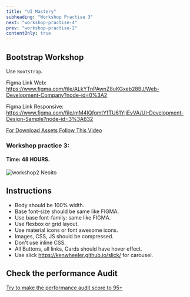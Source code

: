 ```yaml
---
title: "UI Mastery"
subheading: "Workshop Practise 3"
next: "workshop-practise-4"
prev: "workshop-practise-2"
contentOnly: true
---
```


## Bootstrap Workshop

Use `Bootstrap`.

Figma Link Web: https://www.figma.com/file/ALkYTnPAwnZ8uKGxeb28BJ/Web-Development-Company?node-id=0%3A2

Figma Link Responsive: https://www.figma.com/file/mM4IQfgmtYfTU61YljEvVA/UI-Development-Design-Sample?node-id=3%3A632

[For Download Assets Follow This Video](https://www.youtube.com/watch?v=NpzL1MONwaw)

### Workshop practice 3:

#### Time: 48 HOURS.

![workshop2 Neoito](/workshop2.jpg)

## Instructions

- Body should be 100% width.
- Base font-size should be same like FIGMA.
- Use base font-family: same like FIGMA.
- Use flexbox or grid layout.
- Use material icons or font awesome icons.
- Images, CSS, JS should be compressed.
- Don't use inline CSS.
- All Buttons, all links, Cards should have hover effect.
- Use slick https://kenwheeler.github.io/slick/ for carousel.

## Check the performance Audit

[Try to make the performance audit score to 95+](https://developers.google.com/web/tools/lighthouse/)
